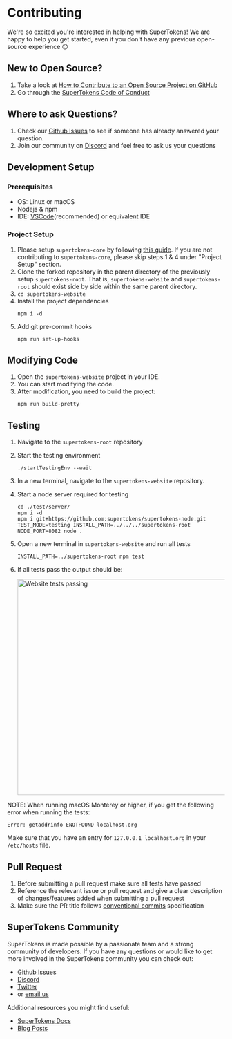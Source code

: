 # Contributing

We're so excited you're interested in helping with SuperTokens! We are happy to help you get started, even if you don't have any previous open-source experience :blush:

## New to Open Source?
1. Take a look at [How to Contribute to an Open Source Project on GitHub](https://egghead.io/courses/how-to-contribute-to-an-open-source-project-on-github)
2. Go through the [SuperTokens Code of Conduct](https://github.com/supertokens/supertokens-website/blob/master/CODE_OF_CONDUCT.md)

## Where to ask Questions?
1. Check our [Github Issues](https://github.com/supertokens/supertokens-website/issues) to see if someone has already answered your question.  
2. Join our community on [Discord](https://supertokens.io/discord) and feel free to ask us your questions  


## Development Setup  

### Prerequisites
- OS: Linux or macOS
- Nodejs & npm
- IDE: [VSCode](https://code.visualstudio.com/download)(recommended) or equivalent IDE  

### Project Setup
1. Please setup `supertokens-core` by following [this guide](https://github.com/supertokens/supertokens-core/blob/master/CONTRIBUTING.md#development-setup). If you are not contributing to `supertokens-core`, please skip  steps 1 & 4 under "Project Setup" section.
2. Clone the forked repository in the parent directory of the previously setup `supertokens-root`.  That is, `supertokens-website` and `supertokens-root` should exist side by side within the same parent directory.
3. `cd supertokens-website`
4. Install the project dependencies
   ```
   npm i -d
   ```
5. Add git pre-commit hooks
   ```
   npm run set-up-hooks
   ```

## Modifying Code  
1. Open the `supertokens-website` project in your IDE.
2. You can start modifying the code.
3. After modification, you need to build the project:
   ```
   npm run build-pretty
   ```

## Testing
1. Navigate to the `supertokens-root` repository
2. Start the testing environment
   ```
   ./startTestingEnv --wait
   ```
3. In a new terminal, navigate to the `supertokens-website` repository.
4. Start a node server required for testing
   ```
   cd ./test/server/
   npm i -d
   npm i git+https://github.com:supertokens/supertokens-node.git
   TEST_MODE=testing INSTALL_PATH=../../../supertokens-root NODE_PORT=8082 node .
   ```
5. Open a new terminal in `supertokens-website` and run all tests
   ```
   INSTALL_PATH=../supertokens-root npm test
   ```
6. If all tests pass the output should be:

   <img src="https://github.com/supertokens/supertokens-logo/blob/master/images/supertokens-website-tests-passing.png" alt="Website tests passing" width="500px">


NOTE: When running macOS Monterey or higher, if you get the following error when running the tests:

`Error: getaddrinfo ENOTFOUND localhost.org`

Make sure that you have an entry for `127.0.0.1 localhost.org` in your `/etc/hosts` file.


## Pull Request
1. Before submitting a pull request make sure all tests have passed
2. Reference the relevant issue or pull request and give a clear description of changes/features added when submitting a pull request
3. Make sure the PR title follows [conventional commits](https://www.conventionalcommits.org/en/v1.0.0/) specification

## SuperTokens Community
SuperTokens is made possible by a passionate team and a strong community of developers. If you have any questions or would like to get more involved in the SuperTokens community you can check out:
  - [Github Issues](https://github.com/supertokens/supertokens-website/issues)
  - [Discord](https://supertokens.io/discord)
  - [Twitter](https://twitter.com/supertokensio)
  - or [email us](mailto:team@supertokens.io)
  
Additional resources you might find useful:
  - [SuperTokens Docs](https://supertokens.io/docs/community/getting-started/installation)
  - [Blog Posts](https://supertokens.io/blog/)
